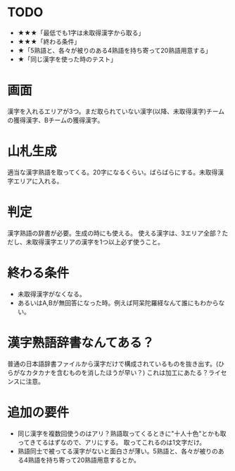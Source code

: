 # TODO
- ★★★「最低でも1字は未取得漢字から取る」
- ★★★「終わる条件」
- ★「5熟語と、各々が被りのある4熟語を持ち寄って20熟語用意する」
- ★「同じ漢字を使った時のテスト」

# 画面
漢字を入れるエリアが3つ。まだ取られていない漢字(以降、未取得漢字)チームの獲得漢字、Bチームの獲得漢字。
# 山札生成
適当な漢字熟語を取ってくる。20字になるくらい。ばらばらにする。未取得漢字エリアに入れる。
# 判定
漢字熟語の辞書が必要。生成の時にも使える。
使える漢字は、3エリア全部？ただし、未取得漢字エリアの漢字を1つ以上必ず使うこと。
# 終わる条件
- 未取得漢字がなくなる。
- あるいはA,Bが無回答になった時。例えば阿呆陀羅経なんて誰にもわからない。
# 漢字熟語辞書なんてある？
普通の日本語辞書ファイルから漢字だけで構成されているものを抜き出す。(ひらがなカタカナを含むものを消したほうが早い？)
これは加工にあたる？ライセンスに注意。

# 追加の要件
- 同じ漢字を複数回使うのはアリ？熟語取ってくるときに"十人十色"とかも取ってきてるはずなので、アリにする。
  取ってこれるのは1文字だけ。
- 熟語同士で被ってる漢字がないと面白さが薄い。5熟語と、各々が被りのある4熟語を持ち寄って20熟語用意するとか。
